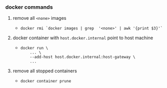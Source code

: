 ### docker commands

1. remove all `<none>` images
    + ```shell
      docker rmi `docker images | grep  '<none>' | awk '{print $3}'`
      ```
2. docker container with `host.docker.internal` point to host machine
    + ```shell
      docker run \
          ... \
          --add-host host.docker.internal:host-gateway \
          ...
      ```
3. remove all stopped containers
    + ```shell
      docker container prune
      ```
